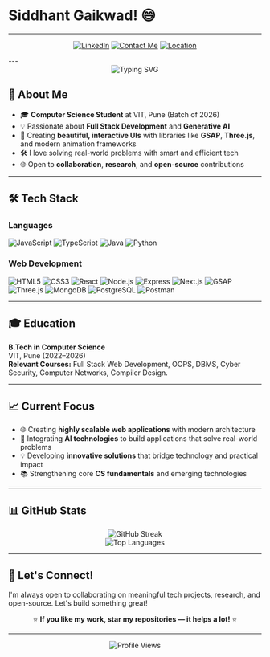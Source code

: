 # Siddhant Gaikwad! 😄
---
<div align="center">
  
[![LinkedIn](https://img.shields.io/badge/LinkedIn-0A66C2?style=for-the-badge&logo=linkedin&logoColor=white)](https://www.linkedin.com/in/siddhant-gaikwad1754/)
[![Contact Me](https://img.shields.io/badge/Contact_Me-red?style=for-the-badge&logo=gmail&logoColor=white)](mailto:siddhant.gaikwad1754@gmail.com)
[![Location](https://img.shields.io/badge/Location-Pune,_India-orange?style=for-the-badge&logo=google-maps)](https://maps.google.com/?q=Pune)

</div>
---
<div align="center">
  <img src="https://readme-typing-svg.herokuapp.com?font=Fira+Code&pause=1000&color=FFFF&center=true&vCenter=true&width=435&lines=Computer+Science+Student;Web+Developer+%2F+GEN+AI;Tech+Learner" alt="Typing SVG" />
</div>

## 🚀 About Me

- 🎓 **Computer Science Student** at VIT, Pune (Batch of 2026)
- 💡 Passionate about **Full Stack Development** and **Generative AI**
- 🎨 Creating **beautiful, interactive UIs** with libraries like **GSAP**, **Three.js**, and modern animation frameworks
- 🛠️ I love solving real-world problems with smart and efficient tech
- 🌐 Open to **collaboration**, **research**, and **open-source** contributions

---

## 🛠️ Tech Stack

### Languages

![JavaScript](https://img.shields.io/badge/JavaScript-F7DF1E?style=for-the-badge&logo=javascript&logoColor=black)
![TypeScript](https://img.shields.io/badge/TypeScript-3178C6?style=for-the-badge&logo=typescript&logoColor=white)
![Java](https://img.shields.io/badge/Java-ED8B00?style=for-the-badge&logo=java&logoColor=white)
![Python](https://img.shields.io/badge/Python-3670A0?style=for-the-badge&logo=python&logoColor=white)

### Web Development

![HTML5](https://img.shields.io/badge/HTML5-E34F26?style=for-the-badge&logo=html5&logoColor=white)
![CSS3](https://img.shields.io/badge/CSS3-1572B6?style=for-the-badge&logo=css3&logoColor=white)
![React](https://img.shields.io/badge/React-20232A?style=for-the-badge&logo=react&logoColor=61DAFB)
![Node.js](https://img.shields.io/badge/Node.js-339933?style=for-the-badge&logo=nodedotjs&logoColor=white)
![Express](https://img.shields.io/badge/Express-000000?style=for-the-badge&logo=express&logoColor=white)
![Next.js](https://img.shields.io/badge/Next.js-000000?style=for-the-badge&logo=nextdotjs&logoColor=white)
![GSAP](https://img.shields.io/badge/GSAP-88CE02?style=for-the-badge&logo=greensock&logoColor=white)
![Three.js](https://img.shields.io/badge/Three.js-000000?style=for-the-badge&logo=threedotjs&logoColor=white)
![MongoDB](https://img.shields.io/badge/MongoDB-47A248?style=for-the-badge&logo=mongodb&logoColor=white)
![PostgreSQL](https://img.shields.io/badge/PostgreSQL-336791?style=for-the-badge&logo=postgresql&logoColor=white)
![Postman](https://img.shields.io/badge/Postman-FF6C37?style=for-the-badge&logo=postman&logoColor=white)




---

## 🎓 Education

**B.Tech in Computer Science**  
VIT, Pune (2022–2026)  
**Relevant Courses:** Full Stack Web Development, OOPS, DBMS, Cyber Security, Computer Networks, Compiler Design.

---

## 📈 Current Focus

- 🌐 Creating **highly scalable web applications** with modern architecture
- 🤖 Integrating **AI technologies** to build applications that solve real-world problems
- 💡 Developing **innovative solutions** that bridge technology and practical impact
- 📚 Strengthening core **CS fundamentals** and emerging technologies

---

## 📊 GitHub Stats


<div align="center">
  <img src="https://github-readme-streak-stats.herokuapp.com/?user=Soul1754&theme=tokyonight&hide_border=true" alt="GitHub Streak" />
</div>

<div align="center">
  <img src="https://github-readme-stats.vercel.app/api/top-langs/?username=Soul1754&layout=compact&theme=tokyonight&hide_border=true" alt="Top Languages" />
</div>

---

## 🤝 Let's Connect!

I'm always open to collaborating on meaningful tech projects, research, and open-source. Let's build something great!

<div align="center">

⭐ **If you like my work, star my repositories — it helps a lot!** ⭐

</div>

---

<div align="center">
  <img src="https://komarev.com/ghpvc/?username=Soul1754&color=blueviolet&style=flat-square&label=Profile+Views" alt="Profile Views" />
</div>
